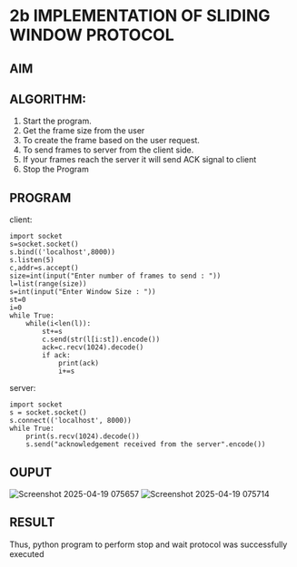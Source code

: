 # 2b IMPLEMENTATION OF SLIDING WINDOW PROTOCOL
## AIM
## ALGORITHM:
1. Start the program.
2. Get the frame size from the user
3. To create the frame based on the user request.
4. To send frames to server from the client side.
5. If your frames reach the server it will send ACK signal to client
6. Stop the Program
## PROGRAM
client:
```
import socket
s=socket.socket()
s.bind(('localhost',8000))
s.listen(5)
c,addr=s.accept()
size=int(input("Enter number of frames to send : "))
l=list(range(size))
s=int(input("Enter Window Size : "))
st=0
i=0
while True:
    while(i<len(l)):
        st+=s
        c.send(str(l[i:st]).encode())
        ack=c.recv(1024).decode()
        if ack:
            print(ack)
            i+=s
```
server:
```
import socket
s = socket.socket()
s.connect(('localhost', 8000)) 
while True:
    print(s.recv(1024).decode())
    s.send("acknowledgement received from the server".encode())
```
## OUPUT
![Screenshot 2025-04-19 075657](https://github.com/user-attachments/assets/b4c94066-766e-4278-a254-ddbb1a57baa2)
![Screenshot 2025-04-19 075714](https://github.com/user-attachments/assets/5551bea2-4438-4835-8865-8fa9f8cc4710)

## RESULT
Thus, python program to perform stop and wait protocol was successfully executed
